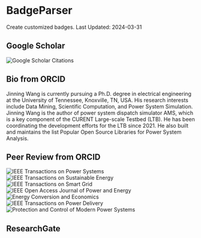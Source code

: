 # BadgeParser
Create customized badges.
Last Updated: 2024-03-31
## Google Scholar
![Google Scholar Citations](https://img.shields.io/badge/Google%20Scholar%20Citations-105-blue.svg?logo=googlescholar&link=https://scholar.google.com/citations?user=Wr7nQZAAAAAJ&hl=en&oi=ao)
## Bio from ORCID
Jinning Wang is currently pursuing a Ph.D. degree in electrical engineering at the University of Tennessee, Knoxville, TN, USA. His research interests include Data Mining, Scientific Computation, and Power System Simulation.
Jinning Wang is the author of power system dispatch simulator AMS, which is a key component of the CURENT Large-scale Testbed (LTB). He has been coordinating the development efforts for the LTB since 2021. He also built and maintains the list Popular Open Source Libraries for Power System Analysis.
## Peer Review from ORCID
![IEEE Transactions on Power Systems](https://img.shields.io/badge/IEEE%20Transactions%20on%20Power%20Systems-4-blue.svg)  ![IEEE Transactions on Sustainable Energy](https://img.shields.io/badge/IEEE%20Transactions%20on%20Sustainable%20Energy-3-blue.svg)  ![IEEE Transactions on Smart Grid](https://img.shields.io/badge/IEEE%20Transactions%20on%20Smart%20Grid-7-blue.svg)  ![IEEE Open Access Journal of Power and Energy](https://img.shields.io/badge/IEEE%20Open%20Access%20Journal%20of%20Power%20and%20Energy-2-blue.svg)  ![Energy Conversion and Economics](https://img.shields.io/badge/Energy%20Conversion%20and%20Economics-1-blue.svg)  ![IEEE Transactions on Power Delivery](https://img.shields.io/badge/IEEE%20Transactions%20on%20Power%20Delivery-2-blue.svg)  ![Protection and Control of Modern Power Systems](https://img.shields.io/badge/Protection%20and%20Control%20of%20Modern%20Power%20Systems-1-blue.svg)  
## ResearchGate
